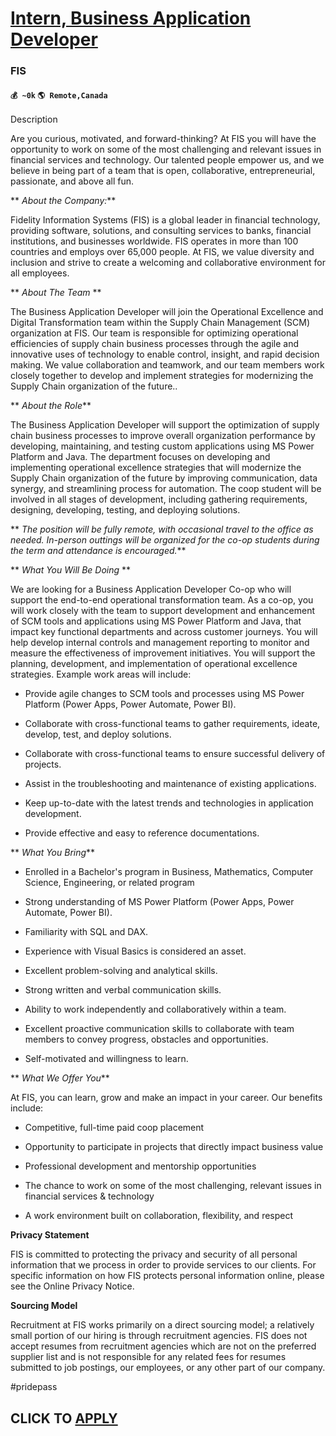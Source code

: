 # [Intern, Business Application Developer](https://www.remotewlb.com/apply/intern-business-application-developer)  
### FIS  
#### `💰 ~0k` `🌎 Remote,Canada`  

Description

Are you curious, motivated, and forward-thinking? At FIS you will have the opportunity to work on some of the most challenging and relevant issues in financial services and technology. Our talented people empower us, and we believe in being part of a team that is open, collaborative, entrepreneurial, passionate, and above all fun.

 ** _About the Company:_**

Fidelity Information Systems (FIS) is a global leader in financial technology, providing software, solutions, and consulting services to banks, financial institutions, and businesses worldwide. FIS operates in more than 100 countries and employs over 65,000 people. At FIS, we value diversity and inclusion and strive to create a welcoming and collaborative environment for all employees.

 ** _About The Team_ **

The Business Application Developer will join the Operational Excellence and Digital Transformation team within the Supply Chain Management (SCM) organization at FIS. Our team is responsible for optimizing operational efficiencies of supply chain business processes through the agile and innovative uses of technology to enable control, insight, and rapid decision making. We value collaboration and teamwork, and our team members work closely together to develop and implement strategies for modernizing the Supply Chain organization of the future..

 ** _About the Role_**

The Business Application Developer will support the optimization of supply chain business processes to improve overall organization performance by developing, maintaining, and testing custom applications using MS Power Platform and Java. The department focuses on developing and implementing operational excellence strategies that will modernize the Supply Chain organization of the future by improving communication, data synergy, and streamlining process for automation. The coop student will be involved in all stages of development, including gathering requirements, designing, developing, testing, and deploying solutions.

 ** _The position will be fully remote, with occasional travel to the office as needed. In-person outtings will be organized for the co-op students during the term and attendance is encouraged._**

 ** _What You Will Be Doing_ **

We are looking for a Business Application Developer Co-op who will support the end-to-end operational transformation team. As a co-op, you will work closely with the team to support development and enhancement of SCM tools and applications using MS Power Platform and Java, that impact key functional departments and across customer journeys. You will help develop internal controls and management reporting to monitor and measure the effectiveness of improvement initiatives. You will support the planning, development, and implementation of operational excellence strategies. Example work areas will include:

  * Provide agile changes to SCM tools and processes using MS Power Platform (Power Apps, Power Automate, Power BI).

  * Collaborate with cross-functional teams to gather requirements, ideate, develop, test, and deploy solutions.

  * Collaborate with cross-functional teams to ensure successful delivery of projects.

  * Assist in the troubleshooting and maintenance of existing applications.

  * Keep up-to-date with the latest trends and technologies in application development.

  * Provide effective and easy to reference documentations.

 ** _What You Bring_**

  * Enrolled in a Bachelor's program in Business, Mathematics, Computer Science, Engineering, or related program

  * Strong understanding of MS Power Platform (Power Apps, Power Automate, Power BI).

  * Familiarity with SQL and DAX.

  * Experience with Visual Basics is considered an asset.

  * Excellent problem-solving and analytical skills.

  * Strong written and verbal communication skills.

  * Ability to work independently and collaboratively within a team.

  * Excellent proactive communication skills to collaborate with team members to convey progress, obstacles and opportunities.

  * Self-motivated and willingness to learn.

 ** _What We Offer You_**

At FIS, you can learn, grow and make an impact in your career. Our benefits include:

  * Competitive, full-time paid coop placement

  * Opportunity to participate in projects that directly impact business value

  * Professional development and mentorship opportunities

  * The chance to work on some of the most challenging, relevant issues in financial services & technology

  * A work environment built on collaboration, flexibility, and respect

 **Privacy Statement**

FIS is committed to protecting the privacy and security of all personal information that we process in order to provide services to our clients. For specific information on how FIS protects personal information online, please see the Online Privacy Notice.

 **Sourcing Model**

Recruitment at FIS works primarily on a direct sourcing model; a relatively small portion of our hiring is through recruitment agencies. FIS does not accept resumes from recruitment agencies which are not on the preferred supplier list and is not responsible for any related fees for resumes submitted to job postings, our employees, or any other part of our company.

#pridepass

  
## CLICK TO [APPLY](https://www.remotewlb.com/apply/intern-business-application-developer)

